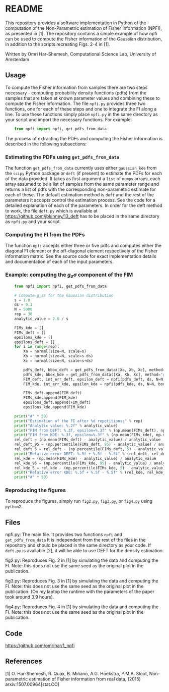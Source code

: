 README
======

This repository provides a software implementation in Python of the computation
of the Non-Parametric estimation of Fisher Information (NPFI), as presented in
[1]. The repository contains a simple example of how npfi can be used to
compute the Fisher information of the Gaussian distribution, in addition to the
scripts recreating Figs. 2-4 in [1].

Written by Omri Har-Shemesh, Computational Science Lab, University of Amsterdam

Usage
-----

To compute the Fisher information from samples there are two steps necessary -
computing probability density functions (pdfs) from the samples that are taken
at known parameter values and combining these to compute the Fisher
information. The file `npfi.py` provides three two functions, one for each of
these steps and one to integrate the FI along a line. To use these functions
simply place `npfi.py` in the same directory as your script and import the
necessary functions. For example:

```python
    from npfi import npfi, get_pdfs_from_data
```
The process of extracting the PDFs and computing the Fisher information is
described in the following subsections:

### Estimating the PDFs using `get_pdfs_from_data`

The function `get_pdfs_from_data` currently uses either `gaussian_kde` from the
`scipy` Python package or `deft` (if present) to estimate the PDFs for each of
the data provided. It takes as first argument a `list` of `numpy` arrays, each
array assumed to be a list of samples from the same parameter range and returns
a list of pdfs with the corresponding non-parametric estimate for each of
these. The default estimation method is `deft` and the rest of the parameters
it accepts control the estimation process. See the code for a detailed
explanation of each of the parameters. In order for the deft method to work, 
the file `deft.py` which is available at https://github.com/jbkinney/13_deft
has to be placed in the same directory as `npfi.py` and your script.

### Computing the FI from the PDFs

The function `npfi` accepts either three or five pdfs and computes either the
diagonal FI element or the off-diagonal element respectively of the Fisher
information matrix. See the source code for exact implementation details and
documentation of each of the input parameters.

### Example: computing the $g_\sigma\sigma$ component of the FIM
```python
    from npfi import npfi, get_pdfs_from_data

    # Compute g_ss for the Gaussian distribution
    s = 1.0
    ds = 0.1
    N = 5000
    rep = 30
    analytic_value = 2.0 / s

    FIMs_kde = []
    FIMs_deft = []
    epsilons_kde = []
    epsilons_deft = []
    for i in range(rep):
        Xa = normal(size=N, scale=s)
        Xb = normal(size=N, scale=s-ds)
        Xc = normal(size=N, scale=s+ds)

        pdfs_deft, bbox_deft = get_pdfs_from_data([Xa, Xb, Xc], method="deft")  # DEFT
        pdfs_kde, bbox_kde = get_pdfs_from_data([Xa, Xb, Xc], method="gaussian_kde")
        FIM_deft, int_err_deft, epsilon_deft = npfi(pdfs_deft, ds, N=N, bounds=bbox_deft, logarithmic=False)
        FIM_kde, int_err_kde, epsilon_kde = npfi(pdfs_kde, ds, N=N, bounds=bbox_kde, logarithmic=True)

        FIMs_deft.append(FIM_deft)
        FIMs_kde.append(FIM_kde)
        epsilons_deft.append(FIM_deft)
        epsilons_kde.append(FIM_kde)

    print("#" * 50)
    print("Estimation of the FI after %d repetitions:" % rep)
    print("Analytic value: %.2f" % analytic_value)
    print("FIM from DEFT: %.3f, epsilon=%.3f" % (np.mean(FIMs_deft), np.mean(epsilon_deft)))
    print("FIM from KDE: %.3f, epsilon=%.3f" % (np.mean(FIMs_kde), np.mean(epsilon_kde)))
    rel_deft = (np.mean(FIMs_deft) - analytic_value) / analytic_value
    rel_deft_95 = (np.percentile(FIMs_deft, 95) - analytic_value) / analytic_value - rel_deft
    rel_deft_5 = rel_deft - (np.percentile(FIMs_deft, 5) - analytic_value) / analytic_value
    print("Relative error DEFT: %.5f + %.5f - %.5f" % (rel_deft, rel_deft_95, rel_deft_5))
    rel_kde = (np.mean(FIMs_kde) - analytic_value) / analytic_value
    rel_kde_95 = (np.percentile(FIMs_kde, 95) - analytic_value) / analytic_value - rel_kde
    rel_kde_5 = rel_kde - (np.percentile(FIMs_kde, 5) - analytic_value) / analytic_value
    print("Relative error KDE: %.5f + %.5f - %.5f" % (rel_kde, rel_kde_95, rel_kde_5))
    print("#" * 50)

```

### Reproducing the figures

To reproduce the figures, simply run `fig2.py`, `fig3.py`, or `fig4.py` using
`python2`.

Files
-----

npfi.py:
    The main file. It provides two functions `npfi` and `get_pdfs_from_data`
    It is independent from the rest of the files in the repository and should
    be placed in the same directory as your code. If `deft.py` is available [2],
    it will be able to use DEFT for the density estimation.

fig2.py:
    Reproduces Fig. 2 in [1] by simulating the data and computing the FI. Note: this does not use the same seed as the original plot in the publication.

fig3.py:
    Reproduces Fig. 3 in [1] by simulating the data and computing the FI. Note: this does not use the same seed as the original plot in the publication. (On my laptop the runtime with the parameters of the paper took around 3.9 hours).

fig4.py:
    Reproduces Fig. 4 in [1] by simulating the data and computing the FI. Note: this does not use the same seed as the original plot in the publication.


Code
----
https://github.com/omrihar/1_npfi

References
----------
[1] O. Har-Shemesh, R. Quax, B. Miñano, A.G. Hoekstra, P.M.A. Sloot, Non-parametric
        estimation of Fisher information from real data, (2015) arxiv:1507.00964[stat.CO]

